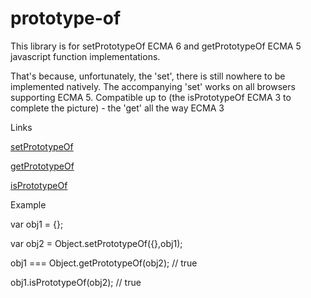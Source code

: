 prototype-of
============

This library is for setPrototypeOf ECMA 6 and getPrototypeOf ECMA 5 javascript function implementations.

That's because, unfortunately, the 'set', there is still nowhere to be implemented natively.
The accompanying 'set' works on all browsers supporting ECMA 5. Compatible up to (the isPrototypeOf ECMA 3 to complete the picture) - the 'get' all the way ECMA 3

Links

[setPrototypeOf](https://developer.mozilla.org/en-US/docs/Web/JavaScript/Reference/Global_Objects/Object/setPrototypeOf)

[getPrototypeOf](https://developer.mozilla.org/en-US/docs/Web/JavaScript/Reference/Global_Objects/Object/getPrototypeOf?redirectlocale=en-US&redirectslug=JavaScript%2FReference%2FGlobal_Objects%2FObject%2FgetPrototypeOf)

[isPrototypeOf](http://mdn.beonex.com/en/JavaScript/Reference/Global_Objects/Object/isPrototypeOf.html)

Example

var obj1 = {};

var obj2 = Object.setPrototypeOf({},obj1);

obj1 === Object.getPrototypeOf(obj2); // true

obj1.isPrototypeOf(obj2); // true